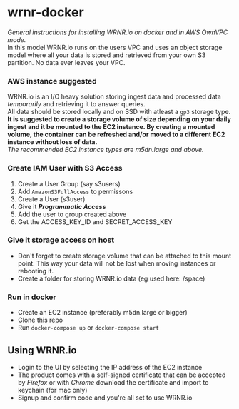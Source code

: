# wrnr-docker

*General instructions for installing WRNR.io on docker and in AWS OwnVPC mode.*<br>
In this model WRNR.io runs on the users VPC and uses an object storage model where all your data is stored and retrieved from your own S3 partition.
No data ever leaves your VPC.

### AWS instance suggested
WRNR.io is an I/O heavy solution storing ingest data and processed data _temporarily_ and retrieving it to answer queries.<br>
All data should be stored locally and on SSD with atleast a `gp3` storage type.<br>
**It is suggested to create a storage volume of size depending on your daily ingest and it be mounted to the EC2 instance.
By creating a mounted volume, the container can be refreshed and/or moved to a different EC2 instance without loss of data.**<br>
_The recommended EC2 instance types are m5dn.large and above._

### Create IAM User with S3 Access ###
1. Create a User Group (say s3users) 
2. Add `AmazonS3FullAccess` to permissons 
3. Create a User (s3user) 
4. Give it **_Programmatic Access_** 
5. Add the user to group created above 
6. Get the ACCESS_KEY_ID and SECRET_ACCESS_KEY 

### Give it storage access on host ###
- Don't forget to create storage volume that can be attached to this mount point. This way your data will not be lost when moving instances or rebooting it.
- Create a folder for storing WRNR.io data (eg used here: /space)

### Run in docker ###
- Create an EC2 instance (preferably m5dn.large or bigger)
- Clone this repo
- Run `docker-compose up` or `docker-compose start`

## Using WRNR.io ##
- Login to the UI by selecting the IP address of the EC2 instance
- The product comes with a self-signed certificate that can be accepted by _Firefox_ or with _Chrome_ download the certificate and import to keychain (for mac only)
- Signup and confirm code and you're all set to use WRNR.io
